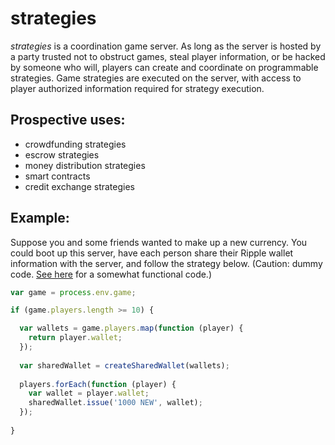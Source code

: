 # strategies

*strategies* is a coordination game server. As long as the server is hosted by a party trusted not to obstruct games, steal player information, or be hacked by someone who will, players can create and coordinate on programmable strategies. Game strategies are executed on the server, with access to player authorized information required for strategy execution.

## Prospective uses:

- crowdfunding strategies
- escrow strategies
- money distribution strategies
- smart contracts
- credit exchange strategies

## Example:

Suppose you and some friends wanted to make up a new currency. You could boot up this server, have each person share their Ripple wallet information with the server, and follow the strategy below. (Caution: dummy code. [See here](https://github.com/lukeburns/strategy) for a somewhat functional code.)

```javascript
var game = process.env.game; 

if (game.players.length >= 10) {

  var wallets = game.players.map(function (player) {
    return player.wallet;
  });
  
  var sharedWallet = createSharedWallet(wallets);
  
  players.forEach(function (player) {
    var wallet = player.wallet;
    sharedWallet.issue('1000 NEW', wallet);
  });
  
}
```
